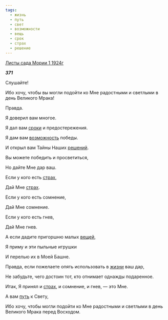 ```yaml
---
tags:
  - жизнь
  - путь
  - свет
  - возможности
  - вещь
  - срок
  - страх
  - решение
---
```

[Листы сада Мории 1 1924г](https://127.0.0.1:4002/agni/1924)

___371___

Слушайте!   

Ибо хочу, чтобы вы могли подойти ко Мне радостными и светлыми в день Великого Мрака!   

Правда.   

Я доверил вам многое.   

Я дал вам [сроки](../../../tags/#срок) и предостережения.   

Я дам вам [возможность](../../../tags/#возможности) победы.   

И открыл вам Тайны Наших [решений](../../../tags/#решение).   

Вы можете победить и просветиться,   

Но дайте Мне дар ваш.   

Если у кого есть [страх](../../../tags/#страх),   

Дай Мне [страх](../../../tags/#страх).   

Если у кого есть сомнение,   

Дай Мне сомнение.   

Если у кого есть гнев,   

Дай Мне гнев.   

А если дадите пригоршню малых [вещей](../../../tags/#вещь),   

Я приму и эти пыльные игрушки   

И перелью их в Моей Башне.   

Правда, если пожелаете опять использовать в [жизни](../../../tags/#жизнь) ваш дар,   

Не забудьте, чего достоин тот, кто отнимает однажды подаренное.   

Итак, Я принял и [страх](../../../tags/#страх), и сомнение, и гнев, — это Мне.   

А вам [путь](../../../tags/#путь) к Свету,   

Ибо хочу, чтобы могли подойти ко Мне радостными и светлыми в день Великого Мрака перед Восходом.   

